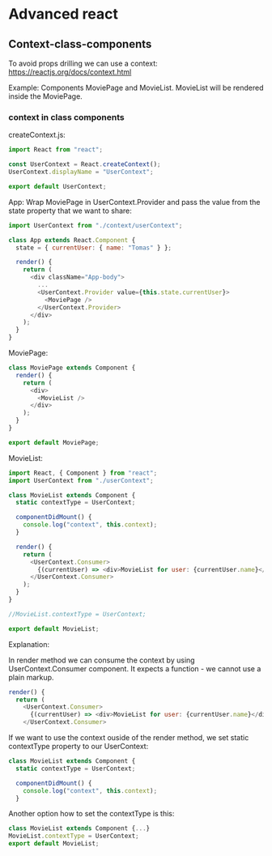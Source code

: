 # Advanced react

## Context-class-components

To avoid props drilling we can use a context: https://reactjs.org/docs/context.html

Example: Components MoviePage and MovieList. MovieList will be rendered inside the MoviePage.

### context in class components

createContext.js:
```javascript
import React from "react";

const UserContext = React.createContext();
UserContext.displayName = "UserContext";

export default UserContext;
```

App: Wrap MoviePage in UserContext.Provider and pass the value from the state property that we want to share:
```javascript
import UserContext from "./context/userContext";

class App extends React.Component {
  state = { currentUser: { name: "Tomas" } };

  render() {
    return (
      <div className="App-body">
        ...
        <UserContext.Provider value={this.state.currentUser}>
          <MoviePage />
        </UserContext.Provider>
      </div>
    );
  }
}
```

MoviePage:
```javascript
class MoviePage extends Component {
  render() {
    return (
      <div>
        <MovieList />
      </div>
    );
  }
}

export default MoviePage;
```

MovieList:
```javascript
import React, { Component } from "react";
import UserContext from "./userContext";

class MovieList extends Component {
  static contextType = UserContext;

  componentDidMount() {
    console.log("context", this.context);
  }

  render() {
    return (
      <UserContext.Consumer>
        {(currentUser) => <div>MovieList for user: {currentUser.name}</div>}
      </UserContext.Consumer>
    );
  }
}

//MovieList.contextType = UserContext;

export default MovieList;
```

Explanation:

In render method we can consume the context by using UserContext.Consumer component. It expects a function - we cannot use a plain markup.

```javascript
render() {
  return (
    <UserContext.Consumer>
      {(currentUser) => <div>MovieList for user: {currentUser.name}</div>}
    </UserContext.Consumer>
```

If we want to use the context ouside of the render method, we set static contextType property to our UserContext:
```javascript
class MovieList extends Component {
  static contextType = UserContext;

  componentDidMount() {
    console.log("context", this.context);
  }
```

Another option how to set the contextType is this:
```javascript
class MovieList extends Component {...}
MovieList.contextType = UserContext;
export default MovieList;
```
